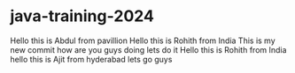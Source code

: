# java-training-2024
Hello this is Abdul from pavillion
Hello this is Rohith from India
This is my new commit
how are you guys doing 
lets do it
Hello this is Rohith from India
hello this is Ajit from hyderabad
lets go guys

